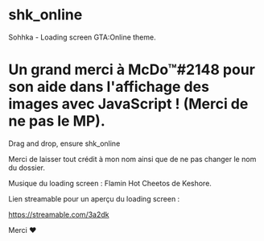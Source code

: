 # shk_online
Sohhka - Loading screen GTA:Online theme.

# Un grand merci à McDo™#2148 pour son aide dans l'affichage des images avec JavaScript ! (Merci de ne pas le MP).

Drag and drop, ensure shk_online

Merci de laisser tout crédit à mon nom ainsi que de ne pas changer le nom du dossier.

Musique du loading screen : Flamin Hot Cheetos de Keshore.

Lien streamable pour un aperçu du loading screen :

https://streamable.com/3a2dk

Merci ♥
